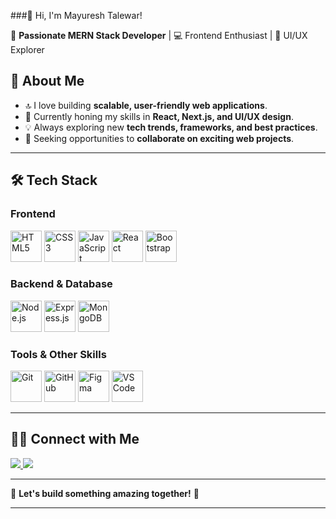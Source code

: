 ###👋 Hi, I'm Mayuresh Talewar!

🚀 **Passionate MERN Stack Developer** | 💻 Frontend Enthusiast | 🎨 UI/UX Explorer  



## 🌟 About Me  

- 🔝 I love building **scalable, user-friendly web applications**.  
- 🌱 Currently honing my skills in **React, Next.js, and UI/UX design**.  
- 💡 Always exploring new **tech trends, frameworks, and best practices**.  
- 🎯 Seeking opportunities to **collaborate on exciting web projects**.  

---

## 🛠 Tech Stack  

### **Frontend**  
<p align="left">
  <img src="https://cdn.worldvectorlogo.com/logos/html-1.svg" alt="HTML5" width="50">
  <img src="https://cdn.worldvectorlogo.com/logos/css-3.svg" alt="CSS3" width="50">
  <img src="https://cdn.worldvectorlogo.com/logos/logo-javascript.svg" alt="JavaScript" width="50">
  <img src="https://cdn.worldvectorlogo.com/logos/react-2.svg" alt="React" width="50">
  <img src="https://cdn.worldvectorlogo.com/logos/bootstrap-5-1.svg" alt="Bootstrap" width="50">
</p>  

### **Backend & Database**  
<p align="left">
  <img src="https://cdn.worldvectorlogo.com/logos/nodejs-icon.svg" alt="Node.js" width="50">
  <img src="https://cdn.worldvectorlogo.com/logos/express-109.svg" alt="Express.js" width="50">
  <img src="https://cdn.worldvectorlogo.com/logos/mongodb-icon-1.svg" alt="MongoDB" width="50">
</p>  

### **Tools & Other Skills**  
<p align="left">
  <img src="https://cdn.worldvectorlogo.com/logos/git-icon.svg" alt="Git" width="50">
  <img src="https://cdn.worldvectorlogo.com/logos/github-icon-1.svg" alt="GitHub" width="50">
  <img src="https://cdn.worldvectorlogo.com/logos/figma-1.svg" alt="Figma" width="50">
  <img src="https://cdn.worldvectorlogo.com/logos/visual-studio-code-1.svg" alt="VS Code" width="50">
</p>  

---


## 👯‍♂️ Connect with Me  

<p align="left">
  <a href="https://www.linkedin.com/in/mayuresh-talewar-06242223a/">
    <img src="https://img.shields.io/badge/LinkedIn-%230077B5.svg?style=for-the-badge&logo=linkedin&logoColor=white">
  </a>
  <a href="mailto:mtalewar2002@gmail.com">
    <img src="https://img.shields.io/badge/Gmail-D14836?style=for-the-badge&logo=gmail&logoColor=white">
  </a>
</p>  

---

🌟 **Let's build something amazing together!** 🚀  

---
